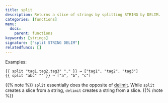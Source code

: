 ```yaml
---
title: split
description: Returns a slice of strings by splitting STRING by DELIM.
categories: [functions]
menu:
  docs:
    parent: functions
keywords: [strings]
signature: ["split STRING DELIM"]
relatedfuncs: []
---
```


Examples:

```go-html-template
{{ split "tag1,tag2,tag3" "," }} → ["tag1", "tag2", "tag3"]
{{ split "abc" "" }} → ["a", "b", "c"]
```


{{% note %}}
`split` essentially does the opposite of [delimit](/functions/delimit). While `split` creates a slice from a string, `delimit` creates a string from a slice.
{{% /note %}}

